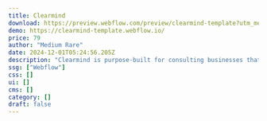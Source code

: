 ```yaml
---
title: Clearmind
download: https://preview.webflow.com/preview/clearmind-template?utm_medium=preview_link&utm_source=designer&utm_content=clearmind-template&preview=c5015fafb93e8978c93c10d718b3b726&workflow=preview
demo: https://clearmind-template.webflow.io/
price: 79
author: "Medium Rare"
date: 2024-12-01T05:24:56.205Z
description: "Clearmind is purpose-built for consulting businesses that require a human touch. An elegant and calming aesthetic makes it the perfect fit for healthcare clinics, therapists, law firms or any human-centric enterprise."
ssg: ["Webflow"]
css: []
ui: []
cms: []
category: []
draft: false
---
```

